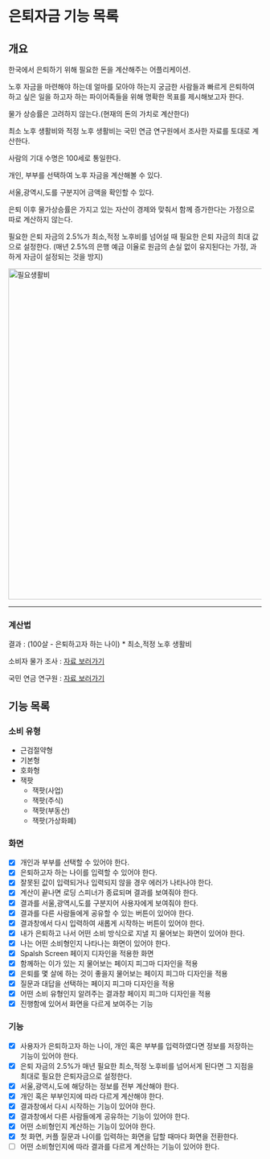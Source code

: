 # 은퇴자금 기능 목록

## 개요

한국에서 은퇴하기 위해 필요한 돈을 계산해주는 어플리케이션.

노후 자금을 마련해야 하는데 얼마를 모아야 하는지 궁금한 사람들과 빠르게 은퇴하여 하고 싶은 일을 하고자 하는 파이어족들을 위해 명확한 목표를 제시해보고자 한다.

물가 상승률은 고려하지 않는다.(현재의 돈의 가치로 계산한다)

최소 노후 생활비와 적정 노후 생활비는 국민 연금 연구원에서 조사한 자료를 토대로 계산한다.

사람의 기대 수명은 100세로 통일한다.

개인, 부부를 선택하여 노후 자금을 계산해볼 수 있다.

서울,광역시,도를 구분지어 금액을 확인할 수 있다.

은퇴 이후 물가상승률은 가지고 있는 자산이 경제와 맞춰서 함께 증가한다는 가정으로 따로 계산하지 않는다.

필요한 은퇴 자금의 2.5%가 최소,적정 노후비를 넘어설 때 필요한 은퇴 자금의 최대 값으로 설정한다. (매년 2.5%의 은행 예금 이율로 원금의 손실 없이 유지된다는 가정, 과하게 자금이 설정되는 것을 방지)

<img width="658" alt="필요생활비" src="https://user-images.githubusercontent.com/80146176/209254150-3f80e306-e078-465c-bd3e-6713cce27a25.png">

---

### 계산법

결과 : (100살 - 은퇴하고자 하는 나이) \* 최소,적정 노후 생활비

소비자 물가 조사 : <a href="https://www.index.go.kr/unify/idx-info.do?idxCd=4226" _target="blank">자료 보러가기</a>

국민 연금 연구원 : <a href="https://kiri.or.kr/PDF/%EC%A3%BC%EA%B0%84%EB%B3%B4%ED%97%98%EB%8F%99%ED%96%A5/20210104/trend20210104_3.pdf" _target="blank">자료 보러가기</a>

## 기능 목록

### 소비 유형

- 근검절약형
- 기본형
- 호화형
- 잭팟
  - 잭팟(사업)
  - 잭팟(주식)
  - 잭팟(부동산)
  - 잭팟(가상화폐)

### 화면

- [x] 개인과 부부를 선택할 수 있어야 한다.
- [x] 은퇴하고자 하는 나이를 입력할 수 있어야 한다.
- [x] 잘못된 값이 입력되거나 입력되지 않을 경우 에러가 나타나야 한다.
- [x] 계산이 끝나면 로딩 스피너가 종료되며 결과를 보여줘야 한다.
- [x] 결과를 서울,광역시,도를 구분지어 사용자에게 보여줘야 한다.
- [x] 결과를 다른 사람들에게 공유할 수 있는 버튼이 있어야 한다.
- [x] 결과창에서 다시 입력하여 새롭게 시작하는 버튼이 있어야 한다.
- [x] 내가 은퇴하고 나서 어떤 소비 방식으로 지낼 지 물어보는 화면이 있어야 한다.
- [x] 나는 어떤 소비형인지 나타나는 화면이 있어야 한다.
- [x] Spalsh Screen 페이지 디자인을 적용한 화면
- [x] 함께하는 이가 있는 지 물어보는 페이지 피그마 디자인을 적용
- [x] 은퇴를 몇 살에 하는 것이 좋을지 물어보는 페이지 피그마 디자인을 적용
- [x] 질문과 대답을 선택하는 페이지 피그마 디자인을 적용
- [x] 어떤 소비 유형인지 알려주는 결과창 페이지 피그마 디자인을 적용
- [x] 진행함에 있어서 화면을 다르게 보여주는 기능

### 기능

- [x] 사용자가 은퇴하고자 하는 나이, 개인 혹은 부부를 입력하였다면 정보를 저장하는 기능이 있어야 한다.
- [x] 은퇴 자금의 2.5%가 매년 필요한 최소,적정 노후비를 넘어서게 된다면 그 지점을 최대로 필요한 은퇴자금으로 설정한다.
- [x] 서울,광역시,도에 해당하는 정보를 전부 계산해야 한다.
- [x] 개인 혹은 부부인지에 따라 다르게 계산해야 한다.
- [x] 결과창에서 다시 시작하는 기능이 있어야 한다.
- [x] 결과창에서 다른 사람들에게 공유하는 기능이 있어야 한다.
- [x] 어떤 소비형인지 계산하는 기능이 있어야 한다.
- [x] 첫 화면, 커플 질문과 나이를 입력하는 화면을 답할 때마다 화면을 전환한다.
- [ ] 어떤 소비형인지에 따라 결과를 다르게 계산하는 기능이 있어야 한다.
